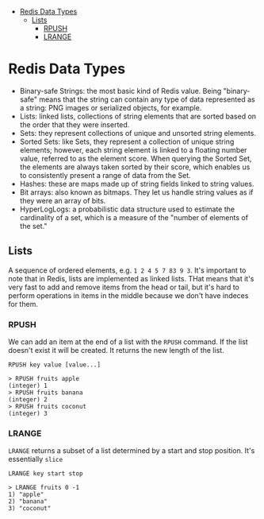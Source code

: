 <!-- TOC -->

- [Redis Data Types](#redis-data-types)
    - [Lists](#lists)
        - [RPUSH](#rpush)
        - [LRANGE](#lrange)

<!-- /TOC -->

# Redis Data Types


- Binary-safe Strings: the most basic kind of Redis value. Being "binary-safe" means that the string can contain any type of data represented as a string: PNG images or serialized objects, for example.
- Lists: linked lists, collections of string elements that are sorted based on the order that they were inserted.
- Sets: they represent collections of unique and unsorted string elements.
- Sorted Sets: like Sets, they represent a collection of unique string elements; however, each string element is linked to a floating number value, referred to as the element score. When querying the Sorted Set, the elements are always taken sorted by their score, which enables us to consistently present a range of data from the Set.
- Hashes: these are maps made up of string fields linked to string values.
- Bit arrays: also known as bitmaps. They let us handle string values as if they were an array of bits.
- HyperLogLogs: a probabilistic data structure used to estimate the cardinality of a set, which is a measure of the "number of elements of the set."

## Lists

A sequence of ordered elements, e.g. `1 2 4 5 7 83 9 3`. It's important to note that in Redis, lists are implemented as linked lists. THat means that it's very fast to add and remove items from the head or tail, but it's hard to perform operations in items in the middle because we don't have indeces for them.

### RPUSH

We can add an item at the end of a list with the `RPUSH` command. If the list doesn't exist it will be created. It returns the new length of the list.

```
RPUSH key value [value...]
```

```
> RPUSH fruits apple
(integer) 1
> RPUSH fruits banana
(integer) 2
> RPUSH fruits coconut
(integer) 3
```

### LRANGE

`LRANGE` returns a subset of a list determined by a start and stop position. It's essentially `slice`

```
LRANGE key start stop
```

```
> LRANGE fruits 0 -1
1) "apple"
2) "banana"
3) "coconut"
```
